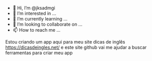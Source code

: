 - 👋 Hi, I’m @jksadmgi
- 👀 I’m interested in ...
- 🌱 I’m currently learning ...
- 💞️ I’m looking to collaborate on ...
- 📫 How to reach me ...

<!---
jksadmgi/jksadmgi is a ✨ special ✨ repository because its `README.md` (this file) appears on your GitHub profile.
You can click the Preview link to take a look at your changes.
--->

Estou criando um app aqui para meu site dicas de inglês https://dicasdeingles.net/ e este site github vai me ajudar a buscar ferramentas para criar meu app
